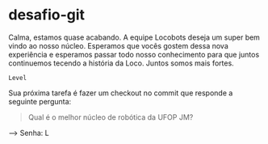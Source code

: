 desafio-git
========

Calma, estamos quase acabando. A equipe Locobots deseja um super bem vindo ao nosso núcleo. Esperamos que vocês gostem dessa nova experiência e esperamos passar todo nosso conhecimento para que juntos continuemos tecendo a história da Loco. Juntos somos mais fortes.


``Level``

Sua próxima tarefa é fazer um checkout no commit que responde a seguinte pergunta:

> Qual é o melhor núcleo de robótica da UFOP JM? 

--> Senha: L
